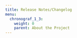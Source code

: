 ```yaml
---
title: Release Notes/Changelog
menu:
  chronograf_1_3:
    weight: 0
    parent: About the Project
---
```


